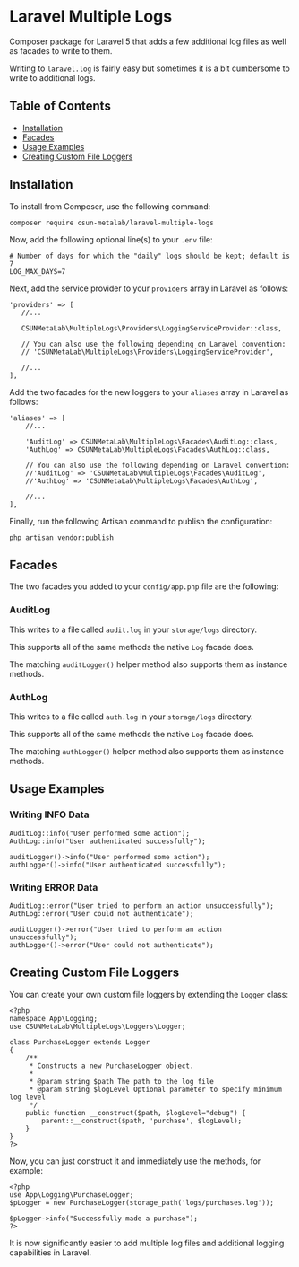 # Laravel Multiple Logs
Composer package for Laravel 5 that adds a few additional log files as well as facades to write to them.

Writing to `laravel.log` is fairly easy but sometimes it is a bit cumbersome to write to additional logs.

## Table of Contents

* [Installation](#installation)
* [Facades](#facades)
* [Usage Examples](#usage-examples)
* [Creating Custom File Loggers](#creating-custom-file-loggers)

## Installation

To install from Composer, use the following command:

```
composer require csun-metalab/laravel-multiple-logs
```

Now, add the following optional line(s) to your `.env` file:

```
# Number of days for which the "daily" logs should be kept; default is 7
LOG_MAX_DAYS=7
```

Next, add the service provider to your `providers` array in Laravel as follows:

```
'providers' => [
   //...

   CSUNMetaLab\MultipleLogs\Providers\LoggingServiceProvider::class,

   // You can also use the following depending on Laravel convention:
   // 'CSUNMetaLab\MultipleLogs\Providers\LoggingServiceProvider',

   //...
],
```

Add the two facades for the new loggers to your `aliases` array in Laravel as follows:

```
'aliases' => [
    //...

    'AuditLog' => CSUNMetaLab\MultipleLogs\Facades\AuditLog::class,
    'AuthLog' => CSUNMetaLab\MultipleLogs\Facades\AuthLog::class,

    // You can also use the following depending on Laravel convention:
    //'AuditLog' => 'CSUNMetaLab\MultipleLogs\Facades\AuditLog',
    //'AuthLog' => 'CSUNMetaLab\MultipleLogs\Facades\AuthLog',

    //...
],
```

Finally, run the following Artisan command to publish the configuration:

```
php artisan vendor:publish
```

## Facades

The two facades you added to your `config/app.php` file are the following:

### AuditLog

This writes to a file called `audit.log` in your `storage/logs` directory.

This supports all of the same methods the native `Log` facade does.

The matching `auditLogger()` helper method also supports them as instance methods.

### AuthLog

This writes to a file called `auth.log` in your `storage/logs` directory.

This supports all of the same methods the native `Log` facade does.

The matching `authLogger()` helper method also supports them as instance methods.

## Usage Examples

### Writing INFO Data

```
AuditLog::info("User performed some action");
AuthLog::info("User authenticated successfully");

auditLogger()->info("User performed some action");
authLogger()->info("User authenticated successfully");
```

### Writing ERROR Data

```
AuditLog::error("User tried to perform an action unsuccessfully");
AuthLog::error("User could not authenticate");

auditLogger()->error("User tried to perform an action unsuccessfully");
authLogger()->error("User could not authenticate");
```

## Creating Custom File Loggers

You can create your own custom file loggers by extending the `Logger` class:

```
<?php
namespace App\Logging;
use CSUNMetaLab\MultipleLogs\Loggers\Logger;

class PurchaseLogger extends Logger
{
	/**
	 * Constructs a new PurchaseLogger object.
	 *
	 * @param string $path The path to the log file
	 * @param string $logLevel Optional parameter to specify minimum log level
	 */
	public function __construct($path, $logLevel="debug") {
		parent::__construct($path, 'purchase', $logLevel);
	}
}
?>
```

Now, you can just construct it and immediately use the methods, for example:

```
<?php
use App\Logging\PurchaseLogger;
$pLogger = new PurchaseLogger(storage_path('logs/purchases.log'));

$pLogger->info("Successfully made a purchase");
?>
```

It is now significantly easier to add multiple log files and additional logging capabilities in Laravel.